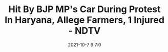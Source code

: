---
"title": "Hit By BJP MP's Car During Protest In Haryana, Allege Farmers, 1 Injured - NDTV"
"date": "2021-10-7 9:7:0"
"feed_name": "GOOGLENEWSMINING"
"feed_website": "https://news.google.com/search?q=mining%2Bincident&hl=en-US&gl=US&ceid=US:en"
"feed_rss": "https://news.google.com/rss/search?q=mining%2Bincident&hl=en-US&gl=US&ceid=US:en"
"link": "https://www.ndtv.com/india-news/bjp-mp-nayab-sainis-car-hit-them-in-haryanas-ambala-during-protest-allege-farmers-one-injured-2566936"
"source": "{'href': 'https://www.ndtv.com', 'title': 'NDTV'}"
"file": "_posts/2021-1-1-c6dfe3072f1ee1afceb035918b43c99738c616d9.md"
"accident": "1"
"drilling": "0"
"dead": "0"
"injured": "1"
"arrested": "0"
"place": "haryana"
"where": "unknown site"
"causes": "protest"
"place_uri": "http://en.wikipedia.org/wiki/Haryana"
---